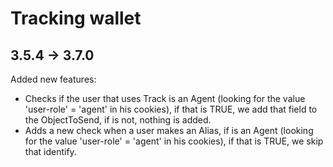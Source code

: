 Tracking wallet
========================

3.5.4 -> 3.7.0
--------------

Added new features:
- Checks if the user that uses Track is an Agent (looking for the value 'user-role' = 'agent' in his cookies), if that is TRUE, we add that field to the ObjectToSend, if is not, nothing is added.
- Adds a new check when a user makes an Alias, if is an Agent (looking for the value 'user-role' = 'agent' in his cookies), if that is TRUE, we skip that identify.
